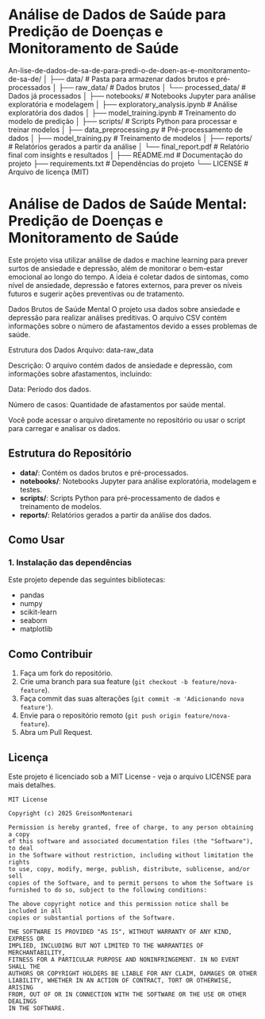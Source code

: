 # Análise de Dados de Saúde para Predição de Doenças e Monitoramento de Saúde

An-lise-de-dados-de-sa-de-para-predi-o-de-doen-as-e-monitoramento-de-sa-de/
│
├── data/                     # Pasta para armazenar dados brutos e pré-processados
│   ├── raw_data/             # Dados brutos
│   └── processed_data/       # Dados já processados
│
├── notebooks/                # Notebooks Jupyter para análise exploratória e modelagem
│   ├── exploratory_analysis.ipynb  # Análise exploratória dos dados
│   ├── model_training.ipynb  # Treinamento do modelo de predição
│
├── scripts/                  # Scripts Python para processar e treinar modelos
│   ├── data_preprocessing.py  # Pré-processamento de dados
│   ├── model_training.py     # Treinamento de modelos
│
├── reports/                  # Relatórios gerados a partir da análise
│   └── final_report.pdf      # Relatório final com insights e resultados
│
├── README.md                 # Documentação do projeto
├── requirements.txt          # Dependências do projeto
└── LICENSE                   # Arquivo de licença (MIT)


# Análise de Dados de Saúde Mental: Predição de Doenças e Monitoramento de Saúde

Este projeto visa utilizar análise de dados e machine learning para prever surtos de ansiedade e depressão, além de monitorar o bem-estar emocional ao longo do tempo. A ideia é coletar dados de sintomas, como nível de ansiedade, depressão e fatores externos, para prever os níveis futuros e sugerir ações preventivas ou de tratamento.

Dados Brutos de Saúde Mental
O projeto usa dados sobre ansiedade e depressão para realizar análises preditivas. O arquivo CSV contém informações sobre o número de afastamentos devido a esses problemas de saúde.

Estrutura dos Dados
Arquivo: data-raw_data

Descrição: O arquivo contém dados de ansiedade e depressão, com informações sobre afastamentos, incluindo:

Data: Período dos dados.

Número de casos: Quantidade de afastamentos por saúde mental.

Você pode acessar o arquivo diretamente no repositório ou usar o script para carregar e analisar os dados.

## Estrutura do Repositório

- **data/**: Contém os dados brutos e pré-processados.
- **notebooks/**: Notebooks Jupyter para análise exploratória, modelagem e testes.
- **scripts/**: Scripts Python para pré-processamento de dados e treinamento de modelos.
- **reports/**: Relatórios gerados a partir da análise dos dados.

## Como Usar

### 1. Instalação das dependências
Este projeto depende das seguintes bibliotecas:
- pandas
- numpy
- scikit-learn
- seaborn
- matplotlib
## Como Contribuir
1. Faça um fork do repositório.
2. Crie uma branch para sua feature (`git checkout -b feature/nova-feature`).
3. Faça commit das suas alterações (`git commit -m 'Adicionando nova feature'`).
4. Envie para o repositório remoto (`git push origin feature/nova-feature`).
5. Abra um Pull Request.

## Licença
Este projeto é licenciado sob a MIT License - veja o arquivo LICENSE para mais detalhes.
```text
MIT License

Copyright (c) 2025 GreisonMontenari

Permission is hereby granted, free of charge, to any person obtaining a copy
of this software and associated documentation files (the "Software"), to deal
in the Software without restriction, including without limitation the rights
to use, copy, modify, merge, publish, distribute, sublicense, and/or sell
copies of the Software, and to permit persons to whom the Software is
furnished to do so, subject to the following conditions:

The above copyright notice and this permission notice shall be included in all
copies or substantial portions of the Software.

THE SOFTWARE IS PROVIDED "AS IS", WITHOUT WARRANTY OF ANY KIND, EXPRESS OR
IMPLIED, INCLUDING BUT NOT LIMITED TO THE WARRANTIES OF MERCHANTABILITY,
FITNESS FOR A PARTICULAR PURPOSE AND NONINFRINGEMENT. IN NO EVENT SHALL THE
AUTHORS OR COPYRIGHT HOLDERS BE LIABLE FOR ANY CLAIM, DAMAGES OR OTHER
LIABILITY, WHETHER IN AN ACTION OF CONTRACT, TORT OR OTHERWISE, ARISING
FROM, OUT OF OR IN CONNECTION WITH THE SOFTWARE OR THE USE OR OTHER DEALINGS
IN THE SOFTWARE.
